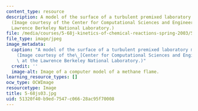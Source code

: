```yaml
---
content_type: resource
description: A model of the surface of a turbulent premixed laboratory methane flame.
  (Image courtesy of the Center for Computational Sciences and Engineering at the
  Lawrence Berkeley National Laboratory.)
file: /media/courses/5-68j-kinetics-of-chemical-reactions-spring-2003/51320f40b9ed7547c06628ac95f70008_5-68js03.jpg
file_type: image/jpeg
image_metadata:
  caption: "A model of the surface of a turbulent premixed laboratory methane flame.\_\
    (Image courtesy of the\_[Center for Computational Sciences and Engineering](http://seesar.lbl.gov/ccse/index.html)\
    \ at the Lawrence Berkeley National Laboratory.)"
  credit: ''
  image-alt: Image of a computer model of a methane flame.
learning_resource_types: []
ocw_type: OCWImage
resourcetype: Image
title: 5-68js03.jpg
uid: 51320f40-b9ed-7547-c066-28ac95f70008
---
```

